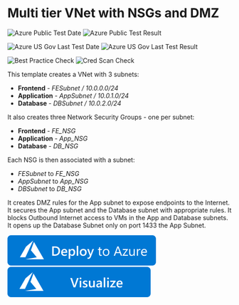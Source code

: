 # Multi tier VNet with NSGs and DMZ

![Azure Public Test Date](https://azurequickstartsservice.blob.core.windows.net/badges/201-nsg-dmz-in-vnet/PublicLastTestDate.svg)
![Azure Public Test Result](https://azurequickstartsservice.blob.core.windows.net/badges/201-nsg-dmz-in-vnet/PublicDeployment.svg)

![Azure US Gov Last Test Date](https://azurequickstartsservice.blob.core.windows.net/badges/201-nsg-dmz-in-vnet/FairfaxLastTestDate.svg)
![Azure US Gov Last Test Result](https://azurequickstartsservice.blob.core.windows.net/badges/201-nsg-dmz-in-vnet/FairfaxDeployment.svg)

![Best Practice Check](https://azurequickstartsservice.blob.core.windows.net/badges/201-nsg-dmz-in-vnet/BestPracticeResult.svg)
![Cred Scan Check](https://azurequickstartsservice.blob.core.windows.net/badges/201-nsg-dmz-in-vnet/CredScanResult.svg)

This template creates a VNet with 3 subnets:

* **Frontend** - _FESubnet / 10.0.0.0/24_
* **Application** - _AppSubnet / 10.0.1.0/24_
* **Database** - _DBSubnet / 10.0.2.0/24_

It also creates three Network Security Groups - one per subnet:

* **Frontend** - _FE_NSG_
* **Application** - _App_NSG_
* **Database** - _DB_NSG_

Each NSG is then associated with a subnet:

* _FESubnet_ to _FE_NSG_
* _AppSubnet_ to _App_NSG_
* _DBSubnet_ to _DB_NSG_

It creates DMZ rules for the App subnet to expose endpoints to the Internet. It secures the App subnet and the Database subnet with appropriate rules. It blocks Outbound Internet access to VMs in the App and Database subnets. It opens up the Database Subnet only on port 1433 the App Subnet.

[![Deploy To Azure](https://raw.githubusercontent.com/Azure/azure-quickstart-templates/master/1-CONTRIBUTION-GUIDE/images/deploytoazure.svg?sanitize=true)](https://portal.azure.com/#create/Microsoft.Template/uri/https%3A%2F%2Fraw.githubusercontent.com%2FAzure%2Fazure-quickstart-templates%2Fmaster%2F201-nsg-dmz-in-vnet%2Fazuredeploy.json)  [![Visualize](https://raw.githubusercontent.com/Azure/azure-quickstart-templates/master/1-CONTRIBUTION-GUIDE/images/visualizebutton.svg?sanitize=true)](http://armviz.io/#/?load=https%3A%2F%2Fraw.githubusercontent.com%2FAzure%2Fazure-quickstart-templates%2Fmaster%2F201-nsg-dmz-in-vnet%2Fazuredeploy.json)



